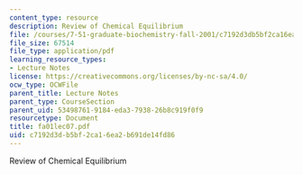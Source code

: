 ```yaml
---
content_type: resource
description: Review of Chemical Equilibrium
file: /courses/7-51-graduate-biochemistry-fall-2001/c7192d3db5bf2ca16ea2b691de14fd86_fa01lec07.pdf
file_size: 67514
file_type: application/pdf
learning_resource_types:
- Lecture Notes
license: https://creativecommons.org/licenses/by-nc-sa/4.0/
ocw_type: OCWFile
parent_title: Lecture Notes
parent_type: CourseSection
parent_uid: 53498761-9184-eda3-7938-26b8c919f0f9
resourcetype: Document
title: fa01lec07.pdf
uid: c7192d3d-b5bf-2ca1-6ea2-b691de14fd86
---
```

Review of Chemical Equilibrium
